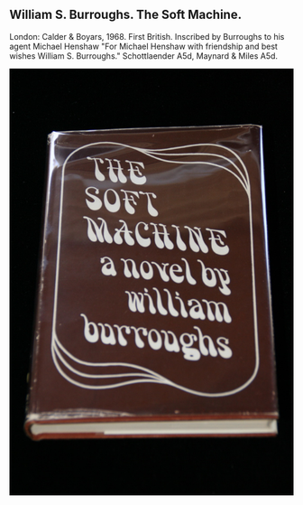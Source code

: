 ## William S. Burroughs. The Soft Machine.

London: Calder & Boyars, 1968. First British.  Inscribed by Burroughs to his agent Michael Henshaw "For Michael Henshaw with friendship and best wishes William S. Burroughs." Schottlaender A5d, Maynard & Miles A5d.

![The Soft Machine](../assets/images/the-soft-machine-4.jpg)
